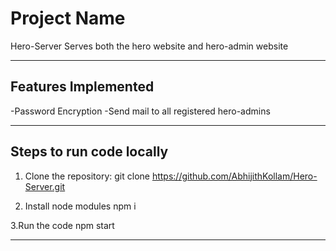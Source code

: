 # Project Name

Hero-Server
Serves both the hero website and hero-admin website

---

## Features Implemented

-Password Encryption
-Send mail to all registered hero-admins

---

## Steps to run code locally

1. Clone the repository:
   git clone  https://github.com/AbhijithKollam/Hero-Server.git
   
2. Install node modules
   npm i

3.Run the code
   npm start

  --------------------------------

